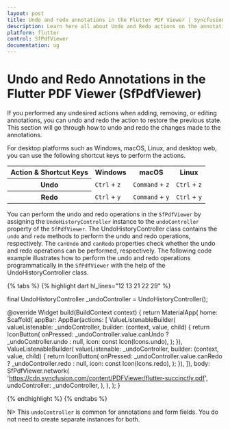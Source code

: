 ```yaml
---
layout: post
title: Undo and redo annotations in the Flutter PDF Viewer | Syncfusion
description: Learn here all about Undo and Redo actions on the annotations in Syncfusion® Flutter PDF Viewer (SfPdfViewer) widget and more.
platform: flutter
control: SfPdfViewer
documentation: ug
---
```


# Undo and Redo Annotations in the Flutter PDF Viewer (SfPdfViewer)

If you performed any undesired actions when adding, removing, or editing annotations, you can undo and redo the action to restore the previous state. This section will go through how to undo and redo the changes made to the annotations.

For desktop platforms such as Windows, macOS, Linux, and desktop web, you can use the following shortcut keys to perform the actions.

<table>
<tr>
<th>Action & Shortcut Keys</th>
<th>Windows</th>
<th>macOS</th>
<th>Linux</th>
</tr>
<tr>
<th>Undo</th>
<td><code>Ctrl</code> + <code>z</code></td>
<td><code>Command</code> + <code>z</code></td>
<td><code>Ctrl</code> + <code>z</code></td>
</tr>
<tr>
<th>Redo</th>
<td><code>Ctrl</code> + <code>y</code></td>
<td><code>Command</code> + <code>y</code></td>
<td><code>Ctrl</code> + <code>y</code></td>
</tr>
</table>

You can perform the undo and redo operations in the `SfPdfViewer` by assigning the `UndoHistoryController` instance to the `undoController` property of the `SfPdfViewer`. The UndoHistoryController class contains the `undo` and `redo` methods to perform the undo and redo operations, respectively. The `canUndo` and `canRedo` properties check whether the undo and redo operations can be performed, respectively. The following code example illustrates how to perform the undo and redo operations programmatically in the `SfPdfViewer` with the help of the UndoHistoryController class.

{% tabs %}
{% highlight dart hl_lines="12 13 21 22 29" %}

final UndoHistoryController _undoController = UndoHistoryController();

@override
Widget build(BuildContext context) {
  return MaterialApp(
    home: Scaffold(
      appBar: AppBar(actions: [
        ValueListenableBuilder(
            valueListenable: _undoController,
            builder: (context, value, child) {
              return IconButton(
                onPressed:
                    _undoController.value.canUndo ? _undoController.undo : null,
                icon: const Icon(Icons.undo),
              );
            }),
        ValueListenableBuilder(
            valueListenable: _undoController,
            builder: (context, value, child) {
              return IconButton(
                onPressed:
                    _undoController.value.canRedo ? _undoController.redo : null,
                icon: const Icon(Icons.redo),
              );
            }),
      ]),
      body: SfPdfViewer.network(
        'https://cdn.syncfusion.com/content/PDFViewer/flutter-succinctly.pdf',
        undoController: _undoController,
      ),
    ),
  );
}

{% endhighlight %}
{% endtabs %}

N> This `undoController` is common for annotations and form fields. You do not need to create separate instances for both.
